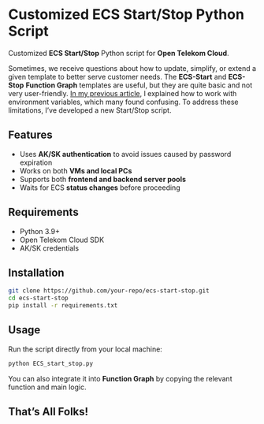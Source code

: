 # Customized ECS Start/Stop Python Script

Customized **ECS Start/Stop** Python script for **Open Telekom Cloud**.

Sometimes, we receive questions about how to update, simplify, or extend a given template to better serve customer needs. The **ECS-Start** and **ECS-Stop** **Function Graph** templates are useful, but they are quite basic and not very user-friendly. [In my previous article](https://community.open-telekom-cloud.com/community?id=community_blog&sys_id=f01ff5a46be46a10d15a9a74ab63fbdd), I explained how to work with environment variables, which many found confusing. To address these limitations, I’ve developed a new Start/Stop script.

## Features
- Uses **AK/SK authentication** to avoid issues caused by password expiration  
- Works on both **VMs and local PCs**  
- Supports both **frontend and backend server pools**  
- Waits for ECS **status changes** before proceeding 

## Requirements
- Python 3.9+  
- Open Telekom Cloud SDK 
- AK/SK credentials 

## Installation
```bash
git clone https://github.com/your-repo/ecs-start-stop.git
cd ecs-start-stop
pip install -r requirements.txt
```

## Usage
Run the script directly from your local machine:
```bash
python ECS_start_stop.py
```
You can also integrate it into **Function Graph** by copying the relevant function and main logic.

## That’s All Folks!